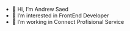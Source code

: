 - 👋 Hi, I’m Andrew Saed
- 👀 I’m interested in FrontEnd Developer
- 🌱 I’m working in Connect Profisional Service


<!---
andrew2237/andrew2237 is a ✨ special ✨ repository because its `README.md` (this file) appears on your GitHub profile.
You can click the Preview link to take a look at your changes.
--->

